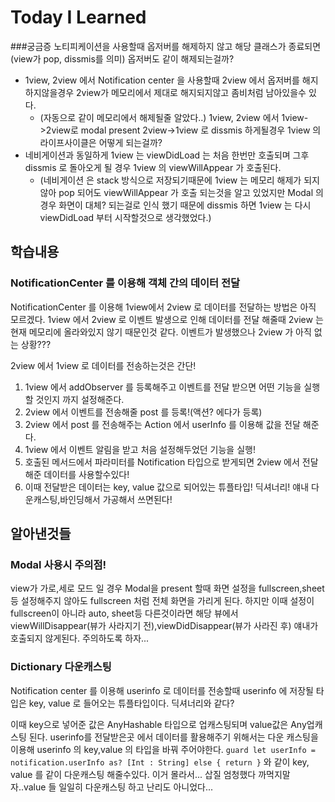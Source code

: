 # Today I Learned

###궁금증
노티피케이션을 사용할때 옵저버를 해제하지 않고 해당 클래스가 종료되면(view가 pop, dissmis를 의미) 옵저버도 같이 해제되는걸까?
- 1view, 2view 에서 Notification center 을 사용할때 2view 에서 옵저버를 해지 하지않을경우 2view가 메모리에서 제대로 해지되지않고 좀비처럼 남아있을수 있다.
    - (자동으로 같이 메모리에서 해제될줄 알았다..)
1view, 2view 에서 1view->2view로 modal present 2view->1view 로 dissmis 하게될경우 1view 의 라이프사이클은 어떻게 되는걸까?
- 네비게이션과 동일하게 1view 는 viewDidLoad 는 처음 한번만 호출되며 그후 dissmis 로 돌아오게 될 경우 1view 의 viewWillAppear 가 호출된다.
    - (네비게이션 은 stack 방식으로 저장되기때문에 1view 는 메모리 해제가 되지않아 pop 되어도 viewWillAppear 가 호출 되는것을 알고 있었지만 Modal 의경우 화면이 대체? 되는걸로 인식 했기 때문에 dissmis 하면 1view 는 다시 viewDidLoad 부터 시작할것으로 생각했었다.)

## **학습내용**
### NotificationCenter 를 이용해 객체 간의 데이터 전달

NotificationCenter 를 이용해 1view에서 2view 로 데이터를 전달하는 방법은 아직 모르겠다.
1view 에서 2view 로 이벤트 발생으로 인해 데이터를 전달 해줄때 2view 는 현재 메모리에 올라와있지 않기 때문인것 같다. 이벤트가 발생했으나 2view 가 아직 없는 상황???

2view 에서 1view 로 데이터를 전송하는것은 간단! 
1. 1view 에서 addObserver 를 등록해주고 이벤트를 전달 받으면 어떤 기능을 실행 할 것인지 까지 설정해준다.
2. 2view 에서 이벤트를 전송해줄 post 를 등록!(액션? 에다가 등록)
3. 2view 에서 post 를 전송해주는 Action 에서 userInfo 를 이용해 값을 전달 해준다.
4. 1view 에서 이벤트 알림을 받고 처음 설정해두었던 기능을 실행!
5. 호출된 메서드에서 파라미터를 Notification 타입으로 받게되면 2view 에서 전달해준 데이터를 사용할수있다! 
6. 이때 전달받은 데이터는 key, value 값으로 되어있는 튜플타입! 딕셔너리! 얘내 다운캐스팅,바인딩해서 가공해서 쓰면된다!

## 알아낸것들
### Modal 사용시 주의점!
view가 가로,세로 모드 일 경우 Modal을 present 할때 화면 설정을 fullscreen,sheet 등 설정해주지 않아도 fullscreen 처럼 전체 화면을 가리게 된다.
하지만 이때 설정이 fullscreen이 아니라 auto, sheet등 다른것이라면 해당 뷰에서 viewWillDisappear(뷰가 사라지기 전),viewDidDisappear(뷰가 사라진 후) 얘내가 호출되지 않게된다. 주의하도록 하자...

### Dictionary 다운캐스팅
Notification center 를 이용해 userinfo 로 데이터를 전송할때 userinfo 에 저장될 타입은
key, value 로 들어오는 튜플타입이다. 딕셔너리와 같다?

이때 key으로 넣어준 값은 AnyHashable 타입으로 업캐스팅되며 value값은 Any업캐스팅 된다.
userinfo를 전달받은곳 에서 데이터를 활용해주기 위해서는 다운 캐스팅을 이용해 userinfo 의 key,value 의 타입을 바꿔 주어야한다. 
`guard let userInfo = notification.userInfo as? [Int : String] else { return }`
와 같이 key, value 를 같이 다운캐스팅 해줄수있다.
이거 몰라서... 삽질 엄청했다 까먹지말자..value 들 일일히 다운캐스팅 하고 난리도 아니었다...
